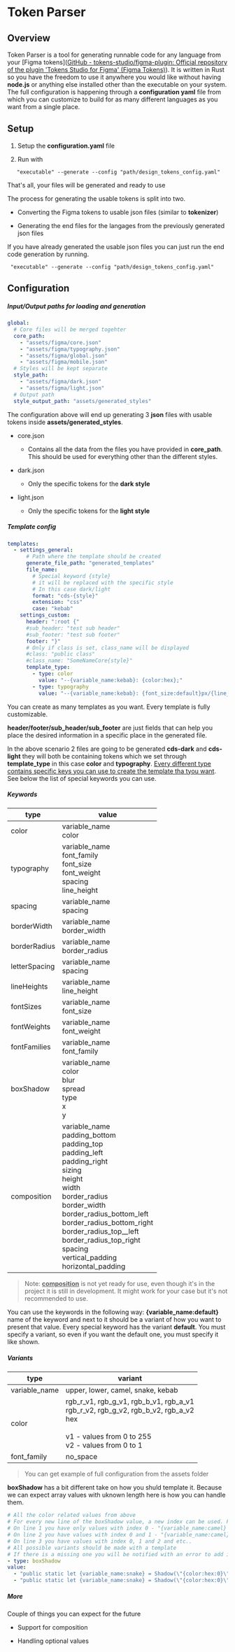 # Token Parser

## Overview

Token Parser is a tool for generating runnable code for any language from your [Figma tokens]([GitHub - tokens-studio/figma-plugin: Official repository of the plugin &#39;Tokens Studio for Figma&#39; (Figma Tokens)](https://github.com/tokens-studio/figma-plugin)). It is written in Rust so you have the freedom to use it anywhere you would like without having **node.js** or anything else installed other than the executable on your system. The full configuration is happening through a **configuration yaml** file from which you can customize to build for as many different languages as you want from a single place. 

## Setup

1. Setup the **configuration.yaml** file

2. Run with 

```shell
   "executable" --generate --config "path/design_tokens_config.yaml"
```

That's all, your files will be generated and ready to use

The process for generating the usable tokens is split into two.

- Converting the Figma tokens to usable json files (similar to **tokenizer**)

- Generating the end files for the langages from the previously generated json files

If you have already generated the usable json files you can just run the end code generation by running.

```shell
 "executable" --generate --config "path/design_tokens_config.yaml"
```

## Configuration

##### Input/Output paths for loading and generation

```yaml
global:
  # Core files will be merged togehter
  core_path: 
    - "assets/figma/core.json"
    - "assets/figma/typography.json"
    - "assets/figma/global.json"
    - "assets/figma/mobile.json"
  # Styles will be kept separate
  style_path:
    - "assets/figma/dark.json"
    - "assets/figma/light.json"
  # Output path 
  style_output_path: "assets/generated_styles"
```

The configuration above will end up generating 3 **json** files with usable tokens inside **assets/generated_styles**. 

- core.json
  
  - Contains all the data from the files you have provided in **core_path**. This should be used for everything other than the different styles.

- dark.json
  
  - Only the specific tokens for the **dark style**

- light.json
  
  - Only the specific tokens for the **light style**

##### Template config

```yaml
templates:
  - settings_general:
      # Path where the template should be created
      generate_file_path: "generated_templates"
      file_name:
        # Special keyword {style}
        # it will be replaced with the specific style
        # In this case dark/light
        format: "cds-{style}"
        extension: "css"
        case: "kebab"
    settings_custom:
      header: ":root {"
      #sub_header: "test sub header"
      #sub_footer: "test sub footer"
      footer: "}"
      # Only if class is set, class_name will be displayed
      #class: "public class"
      #class_name: "SomeNameCore{style}"
      template_type:
        - type: color
          value: "--{variable_name:kebab}: {color:hex};"
        - type: typography
          value: "--{variable_name:kebab}: {font_size:default}px/{line_height:default}px {font_family:default};"
```

You can create as many templates as you want. Every template is fully customizable.

**header/footer/sub_header/sub_footer** are just fields that can help you place the desired information in a specific place in the generated file.

In the above scenario 2 files are going to be generated **cds-dark** and **cds-light** they will both be containing tokens which we set through **template_type** in this case **color** and **typography**.  <u>Every different type contains specific keys you can use to create the template tha tyou want</u>. See below the list of special keywords you can use.

##### Keywords

| type          | value                                                                                                                                                                                                                                                                                                                               |
| ------------- | ----------------------------------------------------------------------------------------------------------------------------------------------------------------------------------------------------------------------------------------------------------------------------------------------------------------------------------- |
| color         | variable_name<br/>color                                                                                                                                                                                                                                                                                                             |
| typography    | variable_name<br/>font_family<br/>font_size<br/>font_weight<br/>spacing<br/>line_height                                                                                                                                                                                                                                             |
| spacing       | variable_name<br/>spacing                                                                                                                                                                                                                                                                                                           |
| borderWidth   | variable_name<br/>border_width                                                                                                                                                                                                                                                                                                      |
| borderRadius  | variable_name<br/>border_radius                                                                                                                                                                                                                                                                                                     |
| letterSpacing | variable_name<br/>spacing                                                                                                                                                                                                                                                                                                           |
| lineHeights   | variable_name<br/>line_height                                                                                                                                                                                                                                                                                                       |
| fontSizes     | variable_name<br/>font_size                                                                                                                                                                                                                                                                                                         |
| fontWeights   | variable_name<br/>font_weight                                                                                                                                                                                                                                                                                                       |
| fontFamilies  | variable_name<br/>font_family                                                                                                                                                                                                                                                                                                       |
| boxShadow     | variable_name<br/>color<br/>blur<br/>spread<br/>type<br/>x<br/>y                                                                                                                                                                                                                                                                    |
| composition   | variable_name<br/>padding_bottom<br/>padding_top<br/>padding_left<br/>padding_right<br/>sizing<br/>height<br/>width<br/>border_radius<br/>border_width<br/>border_radius_bottom_left<br/>border_radius_bottom_right<br/>border_radius_top__left<br/>border_radius_top_right<br/>spacing<br/>vertical_padding<br/>horizontal_padding |

> Note: **<u>composition</u>** is not yet ready for use, even though it's in the project it is still in development. It might work for your case but it's not recommended to use.



You can use the keywords in the following way: **{variable_name:default}** name of the keyword and next to it should be a variant of how you want to present that value. Every special keyword has the variant **default**. You must specify a variant, so even if you want the default one, you must specify it like shown.

##### Variants

| type          | variant                                                                                                                                                  |
| ------------- | -------------------------------------------------------------------------------------------------------------------------------------------------------- |
| variable_name | upper, lower, camel, snake, kebab                                                                                                                        |
| color         | rgb_r_v1, rgb_g_v1, rgb_b_v1, rgb_a_v1<br/>rgb_r_v2, rgb_g_v2, rgb_b_v2, rgb_a_v2<br/>hex<br/><br/>v1 - values from 0 to 255<br/>v2 - values from 0 to 1 |
| font_family   | no_space                                                                                                                                                 |

> You can get example of full configuration from the assets folder



**boxShadow** has a bit different take on how you shuld template it. Because we can expect array values with uknown length here is how you can handle them.

```yaml
# All the color related values from above
# For every new line of the boxShadow value, a new index can be used. For example:
# On line 1 you have only values with index 0 - "{variable_name:camel} = Shadow(\"{color:hex:0}\")"
# On line 2 you have values with index 0 and 1 - "{variable_name:camel} = Shadow(\"{color:hex:0}\", \"{color:hex:1}\")"
# On line 3 you have values with index 0, 1 and 2 and etc.. 
# All possible variants should be made with a template
# If there is a missing one you will be notified with an error to add it
- type: boxShadow
value: 
  - "public static let {variable_name:snake} = Shadow(\"{color:hex:0}\")"
  - "public static let {variable_name:snake} = Shadow(\"{color:hex:0}\", \"{color:hex:1}\")"
```

##### More

Couple of things you can expect for the future

- Support for composition

- Handling optional values  
